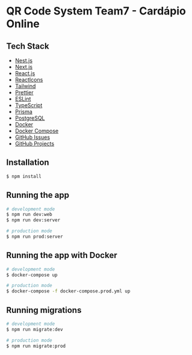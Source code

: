 # QR Code System Team7 - Cardápio Online

## Tech Stack

- [Nest.js](https://nestjs.com/)
- [Next.js](https://nextjs.org/)
- [React.js](https://react.dev/)
- [ReactIcons](https://react-icons.github.io/react-icons/)
- [Tailwind](https://tailwindcss.com/)
- [Prettier](https://prettier.io/)
- [ESLint](https://eslint.org/)
- [TypeScript](https://www.typescriptlang.org/)
- [Prisma](https://www.prisma.io/)
- [PostgreSQL](https://www.postgresql.org/)
- [Docker](https://www.docker.com/)
- [Docker Compose](https://docs.docker.com/compose/)
- [GitHub Issues](https://docs.github.com/en/issues)
- [GitHub Projects](https://docs.github.com/en/issues/organizing-your-work-with-project-boards/managing-project-boards/about-project-boards)

  
## Installation

```bash
$ npm install
```

## Running the app

```bash
# development mode
$ npm run dev:web
$ npm run dev:server

# production mode
$ npm run prod:server
```

## Running the app with Docker

```bash
# development mode
$ docker-compose up

# production mode
$ docker-compose -f docker-compose.prod.yml up
```

## Running migrations

```bash
# development mode
$ npm run migrate:dev

# production mode
$ npm run migrate:prod
```